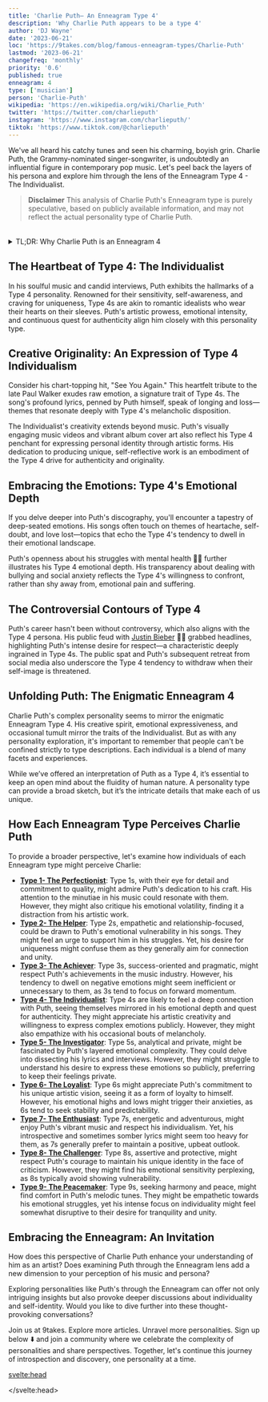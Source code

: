 ```yaml
---
title: 'Charlie Puth– An Enneagram Type 4'
description: 'Why Charlie Puth appears to be a type 4'
author: 'DJ Wayne'
date: '2023-06-21'
loc: 'https://9takes.com/blog/famous-enneagram-types/Charlie-Puth'
lastmod: '2023-06-21'
changefreq: 'monthly'
priority: '0.6'
published: true
enneagram: 4
type: ['musician']
person: 'Charlie-Puth'
wikipedia: 'https://en.wikipedia.org/wiki/Charlie_Puth'
twitter: 'https://twitter.com/charlieputh'
instagram: 'https://www.instagram.com/charlieputh/'
tiktok: 'https://www.tiktok.com/@charlieputh'
---
```


<!-- notes: can hear notes, without autotune, dating married, jimmy fallon, concert, shawn mendes,meghan trainor, sabrina carpenter, songs, girlfriend, age, attention -->

<script>
	import  PopCard  from "../../../lib/components/atoms/PopCard.svelte";
</script>

<p class="firstLetter">We've all heard his catchy tunes and seen his charming, boyish grin. Charlie Puth, the Grammy-nominated singer-songwriter, is undoubtedly an influential figure in contemporary pop music. Let's peel back the layers of his persona and explore him through the lens of the Enneagram Type 4 - The Individualist.</p>

> **Disclaimer** This analysis of Charlie Puth's Enneagram type is purely speculative, based on publicly available information, and may not reflect the actual personality type of Charlie Puth.

<div
	style="display: flex;
    justify-content: center;
    margin: 1rem 0;
	"
>
	<PopCard
		image={`/types/4s/${'Charlie-Puth'}.webp`}
		showIcon={false}
		enneagramType="4"
		displayText="Charlie Puth"
		subtext=""
	/>
</div>

<details>
<summary class="accordion">TL;DR: Why Charlie Puth is an Enneagram 4</summary>
<div class="panel">
<ul>
<li><b>Artistic Individualism</b>: Pop music phenom, Charlie Puth, with his raw lyrical expressions and unique artistic vision, embodies the characteristics of the Type 4 - The Individualist. His emotive music and distinctive style resonate with the Type 4's yearning for self-expression and identity.</li>
<li><b>Inside the Mind of an Individualist</b>: Puth's inner world, like that of many Type 4s, is likely filled with profound emotional landscapes and a continuous quest for authenticity. His deep introspection, often unveiled in his songwriting, hints at a daily engagement with emotions and self-identity that's characteristic of Type 4s.
</li>
<li><b>Navigating Controversy</b>: Puth's public discord with Justin Bieber sheds light on the Type 4's struggle with feelings of inadequacy. This incident, while negative, offers insight into Puth's response to threats against his self-image. It invites empathy for the internal battles that Type 4s often face.
</li>
<li><b>Driven by Desire for Authenticity</b>: Puth's career trajectory reflects the Type 4's core motivation: a yearning for authenticity and meaningful self-expression. From his early online presence to his mainstream success, Puth's commitment to his unique musical style demonstrates a constant striving to create a distinctive identity, which is a key drive for Type 4s.</li>
</ul>
  </div>
</details>

## The Heartbeat of Type 4: The Individualist

In his soulful music and candid interviews, Puth exhibits the hallmarks of a Type 4 personality. Renowned for their sensitivity, self-awareness, and craving for uniqueness, Type 4s are akin to romantic idealists who wear their hearts on their sleeves. Puth's artistic prowess, emotional intensity, and continuous quest for authenticity align him closely with this personality type.

## Creative Originality: An Expression of Type 4 Individualism

Consider his chart-topping hit, "See You Again." This heartfelt tribute to the late Paul Walker exudes raw emotion, a signature trait of Type 4s. The song's profound lyrics, penned by Puth himself, speak of longing and loss—themes that resonate deeply with Type 4's melancholic disposition.

The Individualist's creativity extends beyond music. Puth's visually engaging music videos and vibrant album cover art also reflect his Type 4 penchant for expressing personal identity through artistic forms. His dedication to producing unique, self-reflective work is an embodiment of the Type 4 drive for authenticity and originality.

## Embracing the Emotions: Type 4's Emotional Depth

If you delve deeper into Puth's discography, you'll encounter a tapestry of deep-seated emotions. His songs often touch on themes of heartache, self-doubt, and love lost—topics that echo the Type 4's tendency to dwell in their emotional landscape.

Puth's openness about his struggles with mental health 🧠💡 further illustrates his Type 4 emotional depth. His transparency about dealing with bullying and social anxiety reflects the Type 4's willingness to confront, rather than shy away from, emotional pain and suffering.

## The Controversial Contours of Type 4

Puth's career hasn't been without controversy, which also aligns with the Type 4 persona. His public feud with <a href="/blog/famous-enneagram-types/Justin-Bieber">Justin Bieber</a> 🥊🎤 grabbed headlines, highlighting Puth's intense desire for respect—a characteristic deeply ingrained in Type 4s. The public spat and Puth's subsequent retreat from social media also underscore the Type 4 tendency to withdraw when their self-image is threatened.

## Unfolding Puth: The Enigmatic Enneagram 4

Charlie Puth's complex personality seems to mirror the enigmatic Enneagram Type 4. His creative spirit, emotional expressiveness, and occasional tumult mirror the traits of the Individualist. But as with any personality exploration, it's important to remember that people can't be confined strictly to type descriptions. Each individual is a blend of many facets and experiences.

While we’ve offered an interpretation of Puth as a Type 4, it’s essential to keep an open mind about the fluidity of human nature. A personality type can provide a broad sketch, but it’s the intricate details that make each of us unique.

## How Each Enneagram Type Perceives Charlie Puth

To provide a broader perspective, let's examine how individuals of each Enneagram type might perceive Charlie:

- **[Type 1- The Perfectionist](/blog/enneagram/enneagram-type-1)**: Type 1s, with their eye for detail and commitment to quality, might admire Puth's dedication to his craft. His attention to the minutiae in his music could resonate with them. However, they might also critique his emotional volatility, finding it a distraction from his artistic work.
- **[Type 2- The Helper](/blog/enneagram/enneagram-type-2)**: Type 2s, empathetic and relationship-focused, could be drawn to Puth's emotional vulnerability in his songs. They might feel an urge to support him in his struggles. Yet, his desire for uniqueness might confuse them as they generally aim for connection and unity.
- **[Type 3- The Achiever](/blog/enneagram/enneagram-type-3)**: Type 3s, success-oriented and pragmatic, might respect Puth's achievements in the music industry. However, his tendency to dwell on negative emotions might seem inefficient or unnecessary to them, as 3s tend to focus on forward momentum.
- **[Type 4- The Individualist](/blog/enneagram/enneagram-type-4)**: Type 4s are likely to feel a deep connection with Puth, seeing themselves mirrored in his emotional depth and quest for authenticity. They might appreciate his artistic creativity and willingness to express complex emotions publicly. However, they might also empathize with his occasional bouts of melancholy.
- **[Type 5- The Investigator](/blog/enneagram/enneagram-type-5)**: Type 5s, analytical and private, might be fascinated by Puth's layered emotional complexity. They could delve into dissecting his lyrics and interviews. However, they might struggle to understand his desire to express these emotions so publicly, preferring to keep their feelings private.
- **[Type 6- The Loyalist](/blog/enneagram/enneagram-type-6)**: Type 6s might appreciate Puth's commitment to his unique artistic vision, seeing it as a form of loyalty to himself. However, his emotional highs and lows might trigger their anxieties, as 6s tend to seek stability and predictability.
- **[Type 7- The Enthusiast](/blog/enneagram/enneagram-type-7)**: Type 7s, energetic and adventurous, might enjoy Puth's vibrant music and respect his individualism. Yet, his introspective and sometimes somber lyrics might seem too heavy for them, as 7s generally prefer to maintain a positive, upbeat outlook.
- **[Type 8- The Challenger](/blog/enneagram/enneagram-type-8)**: Type 8s, assertive and protective, might respect Puth's courage to maintain his unique identity in the face of criticism. However, they might find his emotional sensitivity perplexing, as 8s typically avoid showing vulnerability.
- **[Type 9- The Peacemaker](/blog/enneagram/enneagram-type-9)**: Type 9s, seeking harmony and peace, might find comfort in Puth's melodic tunes. They might be empathetic towards his emotional struggles, yet his intense focus on individuality might feel somewhat disruptive to their desire for tranquility and unity.

## Embracing the Enneagram: An Invitation

How does this perspective of Charlie Puth enhance your understanding of him as an artist? Does examining Puth through the Enneagram lens add a new dimension to your perception of his music and persona?

Exploring personalities like Puth's through the Enneagram can offer not only intriguing insights but also provoke deeper discussions about individuality and self-identity. Would you like to dive further into these thought-provoking conversations?

Join us at 9takes. Explore more articles. Unravel more personalities. Sign up below ⬇️ and join a community where we celebrate the complexity of personalities and share perspectives. Together, let's continue this journey of introspection and discovery, one personality at a time.

<svelte:head>

<script type="application/ld+json">
{
  "@context": "http://schema.org",
  "@graph": [
    {
      "@type": "Article",
      "articleBody": "This article delves into the personality traits of Charlie Puth from the perspective of the Enneagram Type 4. Known for his emotional depth, artistic authenticity, and search for uniqueness, Puth embodies many characteristics of Type 4 personalities. The article discusses various aspects of Puth's life and career that demonstrate his Type 4 traits, including his musical journey, emotional expressions, and controversies.",
      "creator" : ["DJ Wayne"],
      "author": {
        "@type": "Person",
        "name": "DJ Wayne",
        "sameAs": ["https://www.instagram.com/djwayne3/", "https://www.youtube.com/@djwayne3", "https://www.linkedin.com/in/davidtwayne/", "https://twitter.com/djwayne3"
        ]
      },
      "dateModified": {
        "@type": "Date",
        "@value": "2023-06-22"
      },
      "datePublished": {
        "@type": "Date",
        "@value": "2023-06-22"
      },
      "description": "This blog post examines the reasons why Charlie Puth might be an Enneagram Type 4. It focuses on his personality traits, his motivations, his inner world, controversies he's faced, and how these elements might be related to the core attributes of a Type 4.",
      "headline": "Exploring Charlie Puth: An Insight Into His Enneagram Type 4 Personality",
      "image": {
        "@type": "ImageObject",
        "height": 900,
        "url": "https://9takes.com/types/4s/Charlie-Puth.webp",
        "width": 900
      },
      "mainEntityOfPage": {
        "@id": "https://9takes.com/blog/famous-enneagram-types/Charlie-Puth",
        "@type": "WebPage"
      },
      "mentions": {
        "@type": "Person",
        "name": "Charlie Puth",
        "sameAs": ["https://en.wikipedia.org/wiki/Charlie_Puth", "https://twitter.com/charlieputh", "https://www.instagram.com/charlieputh/", "https://www.tiktok.com/@charlieputh"
        ]
      },
      "publisher": {
        "@type": "Organization",
        "sameAs": ["https://www.instagram.com/9takesdotcom/", "https://twitter.com/9takesdotcom"],
        "logo": {
          "@type": "ImageObject",
          "url": "https://9takes.com/brand/darkRubix.png"
        },
        "name": "9takes"
      }
    },
    {
      "@type": "FAQPage",
      "mainEntity": [
        {
          "@type": "Question",
          "acceptedAnswer": {
            "@type": "Answer",
            "text": "Charlie Puth exhibits many characteristics associated with Enneagram Type 4 personalities. This includes his emotional depth, quest for authenticity, and need for uniqueness. These traits are deeply rooted in his desire to understand himself and express his true identity, which are core motivations for Type 4 individuals."
          },
          "name": "Why is Charlie Puth considered an Enneagram Type 4?"
        },
        {
          "@type": "Question",
          "acceptedAnswer": {
            "@type": "Answer",
            "text": "Puth's emotive music, his genuine portrayal of emotions, and his ability to turn personal struggles into art are all indicative of his Type 4 personality. His dedication to artistic authenticity and uniqueness also reflects the strengths and growth potential of Type 4 individuals."
          },
          "name": "What are some examples of Charlie Puth's Type 4 characteristics?"
        },
		{
          "@type": "Question",
          "acceptedAnswer": {
            "@type": "Answer",
            "text": "Charlie Puth is known for his depth and authenticity. He is creative, emotionally rich, and is known for expressing complex emotions through his music. However, these descriptions are based on public perception and his portrayed image in the media. To know his exact personality, one would have to know him personally."
          },
          "name": "What is Charlie Puth's personality?"
        },
		{
          "@type": "Question",
          "acceptedAnswer": {
            "@type": "Answer",
            "text": "Charlie Puth is an Enneagram type 4, also known as The Individualist. This Enneagram type is emotionally honest, creative, and personal, often motivated by a desire to be unique and authentic. Please note that this information is based on public information and not directly confirmed by Charlie Puth himself."
          },
          "name": "What is Charlie Puth's Enneagram type?"
        }
      ]
    }
  ]
}
</script>

</svelte:head>

<style lang="scss"></style>
